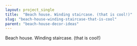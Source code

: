 ```yaml
---
layout: project_single
title:  "Beach house. Winding staircase. (that is cool!)"
slug: "beach-house-winding-staircase-that-is-cool"
parent: "beach-house-decor-ideas"
---
```

Beach house. Winding staircase. (that is cool!)